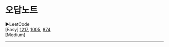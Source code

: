# 오답노트
▶LeetCode <br>
[Easy] 
[1217](https://leetcode.com/problems/minimum-cost-to-move-chips-to-the-same-position/), 
[1005](https://leetcode.com/problems/maximize-sum-of-array-after-k-negations/), 
[874](https://leetcode.com/problems/walking-robot-simulation/) <br>
[Medium]

<hr>
